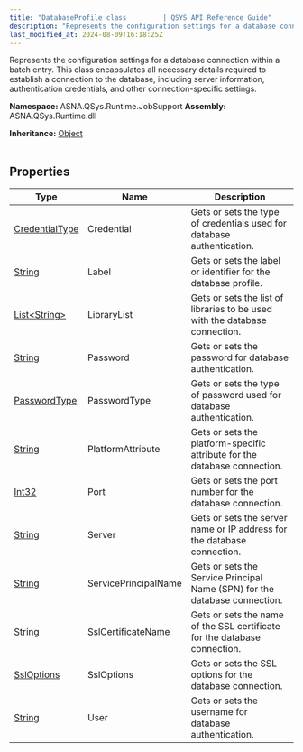 ```yaml
---
title: "DatabaseProfile class         | QSYS API Reference Guide"
description: "Represents the configuration settings for a database connection within a batch entry. This class encapsulates all necessary details required to establ"
last_modified_at: 2024-08-09T16:18:25Z
---
```


Represents the configuration settings for a database connection within a batch entry.
This class encapsulates all necessary details required to establish a connection
to the database, including server information, authentication credentials, and
other connection-specific settings.

**Namespace:** ASNA.QSys.Runtime.JobSupport
**Assembly:** ASNA.QSys.Runtime.dll

**Inheritance:** [Object](https://docs.microsoft.com/en-us/dotnet/api/system.object)
<br>
<br>

## Properties

| Type | Name | Description
| --- | --- | --- 
| [CredentialType](/reference/datagate/datagate-providers/credential-type.html) | Credential | Gets or sets the type of credentials used for database authentication. |
| [String](https://learn.microsoft.com/en-us/dotnet/api/system.string?view=net-8.0) | Label | Gets or sets the label or identifier for the database profile. |
| [List\<String\>](https://docs.microsoft.com/en-us/dotnet/api/system.collections.generic.list-1) | LibraryList | Gets or sets the list of libraries to be used with the database connection. |
| [String](https://learn.microsoft.com/en-us/dotnet/api/system.string?view=net-8.0) | Password | Gets or sets the password for database authentication. |
| [PasswordType](/reference/datagate/datagate-common/password-type.html) | PasswordType | Gets or sets the type of password used for database authentication. |
| [String](https://learn.microsoft.com/en-us/dotnet/api/system.string?view=net-8.0) | PlatformAttribute | Gets or sets the platform-specific attribute for the database connection. |
| [Int32](https://learn.microsoft.com/en-us/dotnet/csharp/language-reference/builtin-types/integral-numeric-types) | Port | Gets or sets the port number for the database connection. |
| [String](https://learn.microsoft.com/en-us/dotnet/api/system.string?view=net-8.0) | Server | Gets or sets the server name or IP address for the database connection. |
| [String](https://learn.microsoft.com/en-us/dotnet/api/system.string?view=net-8.0) | ServicePrincipalName | Gets or sets the Service Principal Name (SPN) for the database connection. |
| [String](https://learn.microsoft.com/en-us/dotnet/api/system.string?view=net-8.0) | SslCertificateName | Gets or sets the name of the SSL certificate for the database connection. |
| [SslOptions](/reference/datagate/datagate-common/ssl-options.html) | SslOptions | Gets or sets the SSL options for the database connection. |
| [String](https://learn.microsoft.com/en-us/dotnet/api/system.string?view=net-8.0) | User | Gets or sets the username for database authentication. |
